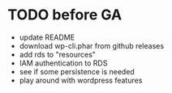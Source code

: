# TODO before GA

- update README
- download wp-cli.phar from github releases
- add rds to "resources"
- IAM authentication to RDS
- see if some persistence is needed
- play around with wordpress features
